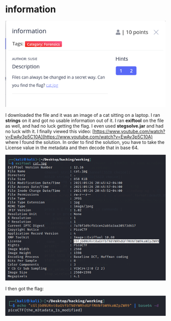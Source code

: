 # information

![](<../../../.gitbook/assets/image (68).png>)

I downloaded the file and it was an image of a cat sitting on a laptop. I ran **strings** on it and got no usable information out of it. I ran **exiftool** on the file as well, and had no luck getting the flag. I even used **stegsolve.jar** and had no luck with it. I finally viewed this video: [https://www.youtube.com/watch?v=EwAv3p5C10A](https://www.youtube.com/watch?v=EwAv3p5C10A) where I found the solution. In order to find the solution, you have to take the License value in the metadata and then decode that in base 64.

![](<../../../.gitbook/assets/image (65) (1).png>)

I then got the flag:

![](<../../../.gitbook/assets/image (72).png>)
